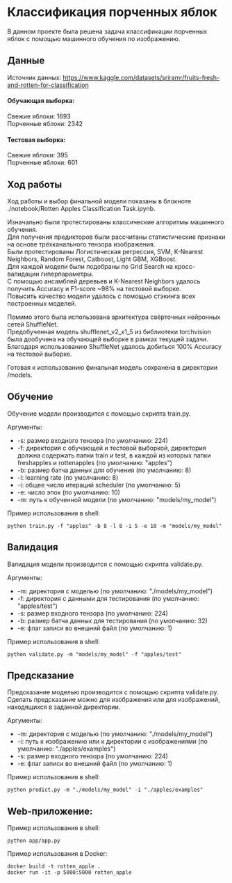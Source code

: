 # Классификация порченных яблок

В данном проекте была решена задача классификации порченных яблок с помощью машинного обучения по изображению.


## Данные
Источник данных: https://www.kaggle.com/datasets/sriramr/fruits-fresh-and-rotten-for-classification


#### Обучающая выборка:
Свежие яблоки: 1693 <br>
Порченные яблоки: 2342 <br>

#### Тестовая выборка:
Свежие яблоки: 395 <br>
Порченные яблоки: 601 <br>


## Ход работы
Ход работы и выбор финальной модели показаны в блокноте ./notebook/Rotten Apples Classification Task.ipynb.

Изначально были протестированы классические алгоритмы машинного обучения. <br>
Для получения предикторов были рассчитаны статистические признаки на основе трёхканального тензора изображения. <br>
Были протестированы Логистическая регрессия, SVM, K-Nearest Neighbors, Random Forest, Catboost, Light GBM, XGBoost. <br>
Для каждой модели были подобраны по Grid Search на кросс-валидации гиперпараметры. <br>
С помощью ансамблей деревьев и K-Nearest Neighbors удалось получить Accuracy и F1-score ~98% на тестовой выборке. <br>
Повысить качество модели удалось с помощью стэкинга всех построенных моделей.

Помимо этого была использована архитектура свёрточных нейронных сетей ShuffleNet. <br>
Предобученная модель shufflenet_v2_x1_5 из библиотеки torchvision была дообучена на обучающей выборке в рамках текущей задачи. <br>
Благодаря использованию ShuffleNet удалось добиться 100% Accuracy на тестовой выборке. <br>

Готовая к использованию финальная модель сохранена в директории /models.


## Обучение
Обучение модели производится с помощью скрипта train.py.

Аргументы:
* -s: размер входного тензора (по умолчанию: 224)
* -f: директория с обучающей и тестовой выборкой, директория должна содержать папки train и test, в каждой из которых папки freshapples и rottenapples (по умолчанию: "apples")
* -b: размер батча данных для обучения (по умолчанию: 8)
* -l: learning rate (по умолчанию: 8)
* -i: общее число итераций scheduler (по умолчанию: 5)
* -e: число эпох (по умолчанию: 10)
* -m: путь к обученной модели (по умолчанию: "models/my_model")

Пример использования в shell:
```
python train.py -f "apples" -b 8 -l 8 -i 5 -e 10 -m "models/my_model"
```


## Валидация
Валидация модели производится с помощью скрипта validate.py.

Аргументы:
* -m: директория с моделью (по умолчанию: "./models/my_model")
* -f: директория с данными для тестирования (по умолчанию: "apples/test")
* -s: размер входного тензора (по умолчанию: 224)
* -b: размер батча данных для тестирования (по умолчанию: 32)
* -e: флаг записи во внешний файл (по умолчанию: 1)

Пример использования в shell:
```
python validate.py -m "models/my_model" -f "apples/test"
```


## Предсказание
Предсказание моделью производится с помощью скрипта validate.py. Сделать предсказание можно для изображения или для изображений, находящихся в заданной директории.

Аргументы:
* -m: директория с моделью (по умолчанию: "./models/my_model")
* -i: путь к изображению или к директории с изображениями (по умолчанию: "./apples/examples")
* -s: размер входного тензора (по умолчанию: 224)
* -e: флаг записи во внешний файл (по умолчанию: 1)

Пример использования в shell:
```
python predict.py -m "./models/my_model" -i "./apples/examples"
```


## Web-приложение:

Пример использования в shell:
```
python app/app.py
```

Пример использования в Docker:
```
docker build -t rotten_apple .
docker run -it -p 5000:5000 rotten_apple
```

